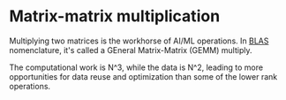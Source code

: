 # Matrix-matrix multiplication

Multiplying two matrices is the workhorse of AI/ML operations.
In [BLAS](https://en.wikipedia.org/wiki/Basic_Linear_Algebra_Subprograms]) nomenclature, it's called a GEneral Matrix-Matrix (GEMM) multiply.

The computational work is N^3, while the data is N^2, leading to more opportunities for
data reuse and optimization than some of the lower rank operations.

